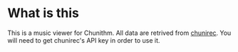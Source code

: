 # What is this
This is a music viewer for Chunithm. All data are retrived from [chunirec](https://chunirec.net).
You will need to get chunirec's API key in order to use it. 